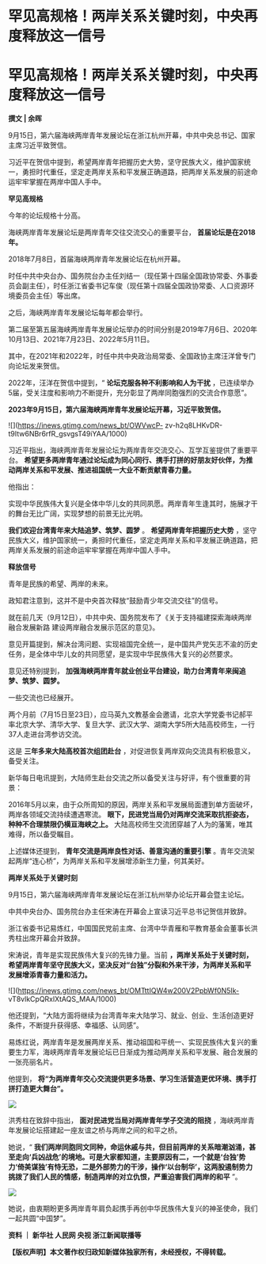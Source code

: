 # 罕见高规格！两岸关系关键时刻，中央再度释放这一信号

# 罕见高规格！两岸关系关键时刻，中央再度释放这一信号

**撰文 | 余晖**

9月15日，第六届海峡两岸青年发展论坛在浙江杭州开幕，中共中央总书记、国家主席习近平致贺信。

习近平在贺信中提到，希望两岸青年把握历史大势，坚守民族大义，维护国家统一，勇担时代重任，坚定走两岸关系和平发展正确道路，把两岸关系发展的前途命运牢牢掌握在两岸中国人手中。

**罕见高规格**

今年的论坛规格十分高。

海峡两岸青年发展论坛是两岸青年交往交流交心的重要平台， **首届论坛是在2018年。**

2018年7月8日，首届海峡两岸青年发展论坛在杭州开幕。

时任中共中央台办、国务院台办主任刘结一（现任第十四届全国政协常委、外事委员会副主任），时任浙江省委书记车俊（现任第十四届全国政协常委、人口资源环境委员会主任）等出席。

之后，海峡两岸青年发展论坛每年都会举行。

第二届至第五届海峡两岸青年发展论坛举办的时间分别是2019年7月6日、2020年10月13日、2021年7月23日、2022年5月11日。

其中，在2021年和2022年，时任中共中央政治局常委、全国政协主席汪洋曾专门向论坛发来贺信。

2022年，汪洋在贺信中提到，“ **论坛克服各种不利影响和人为干扰**
，已连续举办5届，受关注度和影响力不断提升，充分彰显了两岸同胞强烈的交流合作意愿”。

**2023年9月15日，第六届海峡两岸青年发展论坛开幕，习近平致贺信。**

![](https://inews.gtimg.com/news_bt/OWVwcP-
zv-h2q8LHKvDR-t9Itw6NBr6rfR_gsvgsT49iYAA/1000)

习近平指出，海峡两岸青年发展论坛为两岸青年交流交心、互学互鉴提供了重要平台。
**希望更多两岸青年通过论坛成为同心同行、携手打拼的好朋友好伙伴，为推动两岸关系和平发展、推进祖国统一大业不断贡献青春力量。**

他指出：

实现中华民族伟大复兴是全体中华儿女的共同夙愿。两岸青年生逢其时，施展才干的舞台无比广阔，实现梦想的前景无比光明。

**我们欢迎台湾青年来大陆追梦、筑梦、圆梦** 。 **希望两岸青年把握历史大势**
，坚守民族大义，维护国家统一，勇担时代重任，坚定走两岸关系和平发展正确道路，把两岸关系发展的前途命运牢牢掌握在两岸中国人手中。

**释放信号**

青年是民族的希望、两岸的未来。

政知君注意到，这并不是中央首次释放“鼓励青少年交流交往”的信号。

就在前几天（9月12日），中共中央、国务院发布了《关于支持福建探索海峡两岸融合发展新路 建设两岸融合发展示范区的意见》。

意见开篇提到，解决台湾问题、实现祖国完全统一，是中国共产党矢志不渝的历史任务，是全体中华儿女的共同愿望，是实现中华民族伟大复兴的必然要求。

意见还特别提到， **加强海峡两岸青年就业创业平台建设，助力台湾青年来闽追梦、筑梦、圆梦。**

一些交流也已经展开。

两个月前（7月15日至23日），应马英九文教基金会邀请，北京大学党委书记郝平率北京大学、清华大学、复旦大学、武汉大学、湖南大学5所大陆高校师生，一行37人走进台湾参访交流。

这是 **三年多来大陆高校首次组团赴台** ，对促进恢复两岸双向交流具有积极意义，备受关注。

新华每日电讯提到，大陆师生赴台交流之所以备受关注与好评，有个很重要的背景：

2016年5月以来，由于众所周知的原因，两岸关系和平发展局面遭到单方面破坏，两岸各领域交流持续遭遇寒流。
**眼下，民进党当局仍对两岸交流采取抗拒姿态，种种不合理禁限仍横亘海峡之上。** 大陆高校师生交流团穿越了人为的藩篱，唯其难得，所以备受瞩目。

上述媒体还提到， **青年交流是两岸良性对话、善意沟通的重要引擎** 。青年交流架起两岸“连心桥”，为两岸关系和平发展增添新生力量，何其美好。

**两岸关系处于关键时刻**

9月15日，第六届海峡两岸青年发展论坛在浙江杭州举办论坛开幕会暨主论坛。

中共中央台办、国务院台办主任宋涛在开幕会上宣读习近平总书记贺信并致辞。

浙江省委书记易炼红，中国国民党前主席、台湾中华青雁和平教育基金会董事长洪秀柱出席开幕会并致辞。

宋涛说，青年是实现民族伟大复兴的先锋力量。当前
**，两岸关系处于关键时刻，希望两岸青年坚守民族大义，坚决反对“台独”分裂和外来干涉，为两岸关系和平发展增添青春力量和活力。**

![](https://inews.gtimg.com/news_bt/OMTttIQW4w200V2PpbWf0N5Ik-
vT8vlkCpQRxlXtAQS_MAA/1000)

他还提到，“大陆方面将继续为台湾青年来大陆学习、就业、创业、生活创造更好条件，不断提升获得感、幸福感、认同感”。

易炼红说，两岸青年是发展两岸关系、推动祖国和平统一、实现民族伟大复兴的重要生力军，海峡两岸青年发展论坛已日渐成为推动两岸关系和平发展、融合发展的一张亮丽名片。

他提到， **将“为两岸青年交心交流提供更多场景、学习生活营造更优环境、携手打拼打造更大舞台”。**

![](https://inews.gtimg.com/news_bt/Owwnwss2B_oxQw8jvs2j1qgl07VKhKtAsGMahhRwpzZ7UAA/1000)

洪秀柱在致辞中指出， **面对民进党当局对两岸青年学子交流的阻挠** ，海峡两岸青年发展论坛搭建起一座友谊之桥与两岸之间的和平之桥。

她说，“
**我们两岸同胞同文同种，命运休戚与共，但目前两岸的关系暗潮汹涌，甚至走向‘兵凶战危’的境地。可是大家都知道，主要原因有二，一个就是‘台独’势力‘倚美谋独’有恃无恐，二是外部势力的干涉，操作‘以台制华’，这两股遏制势力挑拨了我们人民的情感，制造两岸的对立仇恨，严重迫害我们两岸的和平**
”。

![](https://inews.gtimg.com/news_bt/OZQt0Vh31ITkWkGrKThuAMdrQf12YZ3q_Nm6Yei6Aypi8AA/1000)

她说，由衷期盼更多两岸青年肩负起携手再创中华民族伟大复兴的神圣使命，我们一起共圆“中国梦”。

**资料 ｜ 新华社 人民网 央视 浙江新闻联播等**

**【版权声明】本文著作权归政知新媒体独家所有，未经授权，不得转载。**

